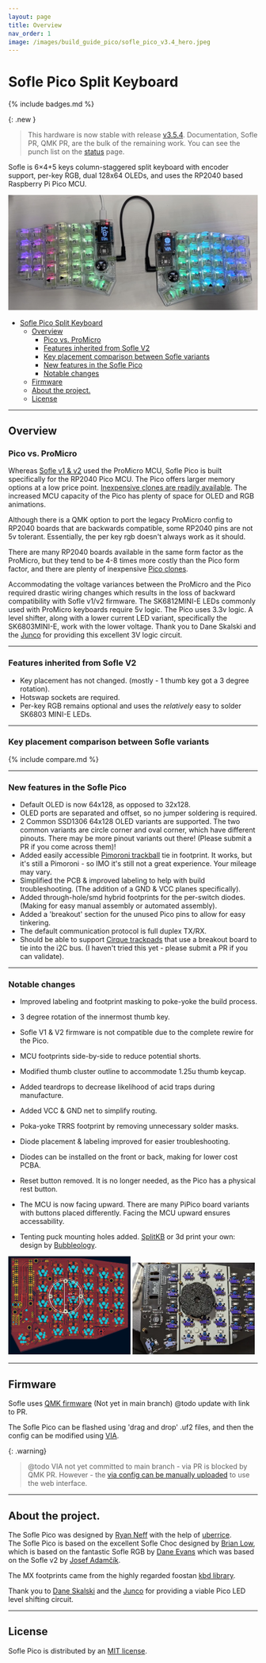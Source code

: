 ```yaml
---
layout: page
title: Overview
nav_order: 1
image: /images/build_guide_pico/sofle_pico_v3.4_hero.jpeg
---
```


# Sofle Pico Split Keyboard
{% include badges.md %}

{: .new }
> This hardware is now stable with release [v3.5.4](https://github.com/JellyTitan/Sofle-Pico/releases). 
> Documentation, Sofle PR, QMK PR, are the bulk of the remaining work. You can see the punch list on the [status](/status) page.

Sofle is 6×4+5 keys column-staggered split keyboard with encoder support, per-key RGB, dual 128x64 OLEDs, and uses the RP2040 based Raspberry Pi Pico MCU. 

 ![Sofle Pico](images/build_guide_pico/sofle_pico_v3.4_hero.jpeg)

- [Sofle Pico Split Keyboard](#sofle-pico-split-keyboard)
  - [Overview](#overview)
    - [Pico vs. ProMicro](#pico-vs-promicro)
    - [Features inherited from Sofle V2](#features-inherited-from-sofle-v2)
    - [Key placement comparison between Sofle variants](#key-placement-comparison-between-sofle-variants)
    - [New features in the Sofle Pico](#new-features-in-the-sofle-pico)
    - [Notable changes](#notable-changes)
  - [Firmware](#firmware)
  - [About the project.](#about-the-project)
  - [License](#license)

<hr>

## Overview

### Pico vs. ProMicro
Whereas [Sofle v1 & v2](https://github.com/josefadamcik/SofleKeyboard) used the ProMicro MCU, Sofle Pico is built specifically for the RP2040 Pico MCU. The Pico offers larger memory options at a low price point. [Inexpensive clones are readily available](https://www.aliexpress.us/w/wholesale-raspberry-pi-pico.html). The increased MCU capacity of the Pico has plenty of space for OLED and RGB animations.

Although there is a QMK option to port the legacy ProMicro config to RP2040 boards that are backwards compatible, some RP2040 pins are not 5v tolerant. Essentially, the per key rgb doesn't always work as it should.

There are many RP2040 boards available in the same form factor as the ProMicro, but they tend to be 4-8 times more costly than the Pico form factor, and there are plenty of inexpensive [Pico clones](https://docs.google.com/spreadsheets/d/1LPjy6F5lHfUkmsrM5zlZmc5auYy5YBakW8Awe6hYFWo/edit#gid=0).

Accommodating the voltage variances between the ProMicro and the Pico required drastic wiring changes which results in the loss of backward compatibility with Sofle v1/v2 firmware. The SK6812MINI-E LEDs commonly used with ProMicro keyboards require 5v logic. The Pico uses 3.3v logic. A level shifter, along with a lower current LED variant, specifically the SK6803MINI-E, work with the lower voltage. Thank you to Dane Skalski and the [Junco](https://github.com/Daneski13/Junco#optional---rgb) for providing this excellent 3V logic circuit.

<hr>

### Features inherited from Sofle V2
 - Key placement has not changed. (mostly - 1 thumb key got a 3 degree rotation).
 - Hotswap sockets are required. 
 - Per-key RGB remains optional and uses the _relatively_ easy to solder SK6803 MINI-E LEDs.

<hr>

### Key placement comparison between Sofle variants

{% include compare.md %}

<hr>

### New features in the Sofle Pico
* Default OLED is now 64x128, as opposed to 32x128.
* OLED ports are separated and offset, so no jumper soldering is required.
* 2 Common SSD1306 64x128 OLED variants are supported. The two common variants are circle corner and oval corner, which have different pinouts. There may be more pinout variants out there! (Please submit a PR if you come across them)!
* Added easily accessible [Pimoroni trackball](https://shop.pimoroni.com/en-us/products/trackball-breakout) tie in footprint. It works, but it's still a Pimoroni - so IMO it's still not a great experience. Your mileage may vary. 
* Simplified the PCB & improved labeling to help with build troubleshooting. (The addition of a GND & VCC planes specifically).
* Added through-hole/smd hybrid footprints for the per-switch diodes. (Making for easy manual assembly or automated assembly).
* Added a 'breakout' section for the unused Pico pins to allow for easy tinkering.
* The default communication protocol is full duplex TX/RX.
* Should be able to support [Cirque trackpads](https://shop.beekeeb.com/product/40mm-cirque-glidepoint-circle-trackpad-module-diy-kit-for-split-mechanical-keyboard/) that use a breakout board to tie into the i2C bus. (I haven't tried this yet - please submit a PR if you can validate).

<hr>

### Notable changes
* Improved labeling and footprint masking to poke-yoke the build process.
* 3 degree rotation of the innermost thumb key. 
* Sofle V1 & V2 firmware is not compatible due to the complete rewire for the Pico.
* MCU footprints side-by-side to reduce potential shorts.
* Modified thumb cluster outline to accommodate 1.25u thumb keycap.
* Added teardrops to decrease likelihood of acid traps during manufacture.
* Added VCC & GND net to simplify routing.
* Poka-yoke TRRS footprint by removing unnecessary solder masks.
* Diode placement & labeling improved for easier troubleshooting.
* Diodes can be installed on the front or back, making for lower cost PCBA.
* Reset button removed. It is no longer needed, as the Pico has a physical rest button.
* The MCU is now facing upward. There are many PiPico board variants with buttons placed differently. Facing the MCU upward ensures accessability.

* Tenting puck mounting holes added. [SplitKB](https://splitkb.com/products/tenting-puck) or 3d print your own: design by [
Bubbleology](https://www.printables.com/model/235433-tenting-puck-for-keyboard-tripod-mount/comments/943096).

<img  alt="Sofle Pcb puck mount footprint" src="images/build_guide_pico/puck_mount.png" width="49%" /> <img  alt="Mounting puck attached to PCB" src="images/build_guide_pico/tenting_puck.webp" width="49%" />

<hr>

## Firmware 

Sofle uses [QMK firmware](https://qmk.fm/) (Not yet in main branch) @todo update with link to PR.

The Sofle Pico can be flashed using 'drag and drop' .uf2 files, and then the config can be modified using [VIA](https://www.caniusevia.com/). 

{: .warning}
> @todo VIA not yet committed to main branch - via PR is blocked by QMK PR. However - the [via config can be manually uploaded](/flashing/via) to use the web interface.

<hr>

## About the project.

The Sofle Pico was designed by [Ryan Neff](https://github.com/JellyTitan) with the help of [uberrice](https://github.com/uberrice).<br>The Sofle Pico is based on the excellent Sofle Choc designed by [Brian Low](https://github.com/brianlow), which is based on the fantastic Sofle RGB by [Dane Evans](https://github.com/DaneEvans) which was based on the Sofle v2 by [Josef Adamčík](https://github.com/josefadamcik). 

The MX footprints came from the highly regarded foostan [kbd library](https://github.com/foostan/kbd). 

Thank you to [Dane Skalski](https://github.com/daneski13) and the [Junco](https://github.com/Daneski13/Junco#optional---rgb) for providing a viable Pico LED level shifting circuit.

<hr>

## License
Sofle Pico is distributed by an [MIT license](https://github.com/JellyTitan/Sofle-Pico/blob/main/LICENSE).